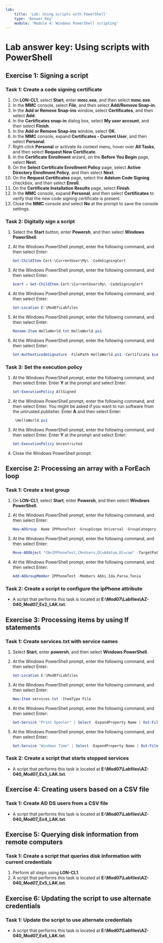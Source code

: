 ```yaml
---
lab:
    title: 'Lab: Using scripts with PowerShell'
    type: 'Answer Key'
    module: 'Module 4: Windows PowerShell scripting'
---
```


# Lab answer key: Using scripts with PowerShell

## Exercise 1: Signing a script

### Task 1: Create a code signing certificate

1. On **LON-CL1**, select **Start**, enter **mmc.exe**, and then select **mmc.exe**.
1. In the **MMC** console, select **File**, and then select **Add/Remove Snap-in**.
1. In the **Add or Remove Snap-ins** window, select **Certificates**, and then select **Add**.
1. In the **Certificates snap-in** dialog box, select **My user account**, and then select **Finish**.
1. In the **Add or Remove Snap-ins** window, select **OK**.
1. In the **MMC** console, expand **Certificates - Current User**, and then select **Personal**.
1. Right-click **Personal** or activate its context menu, hover over **All Tasks**, and then select **Request New Certificate**.
1. In the **Certificate Enrollment** wizard, on the **Before You Begin** page, select **Next**.
1. On the **Select Certificate Enrollment Policy** page, select **Active Directory Enrollment Policy**, and then select **Next**.
1. On the **Request Certificates** page, select the **Adatum Code Signing** checkbox, and then select **Enroll**.
1. On the **Certificate Installation Results** page, select **Finish**.
1. In the **MMC** console, expand **Personal**, and then select **Certificates** to verify that the new code signing certificate is present.
1. Close the **MMC** console and select **No** at the prompt to save the console settings.

### Task 2: Digitally sign a script

1. Select the **Start** button, enter **Powersh**, and then select **Windows PowerShell**.
1. At the Windows PowerShell prompt, enter the following command, and then select Enter:

   ```powershell
   Get-ChildItem Cert:\CurrentUser\My\ -CodeSigningCert
   ```

1. At the Windows PowerShell prompt, enter the following command, and then select Enter:

   ```powershell
   $cert = Get-ChildItem Cert:\CurrentUser\My\ -CodeSigningCert
   ```

1. At the Windows PowerShell prompt, enter the following command, and then select Enter:

   ```powershell
   Set-Location E:\Mod07\Labfiles
   ```

1. At the Windows PowerShell prompt, enter the following command, and then select Enter:

   ```powershell
   Rename-Item HelloWorld.txt HelloWorld.ps1
   ```

1. At the Windows PowerShell prompt, enter the following command, and then select Enter:

   ```powershell
   Set-AuthenticodeSignature -FilePath HelloWorld.ps1 -Certificate $cert
   ```

### Task 3: Set the execution policy

1. At the Windows PowerShell prompt, enter the following command, and then select Enter. Enter **Y** at the prompt and select Enter:

   ```powershell
   Set-ExecutionPolicy AllSigned
   ```

2. At the Windows PowerShell prompt, enter the following command, and then select Enter. You might be asked if you want to run software from the untrusted publisher. Enter **A** and then select Enter:

   ```powershell
   .\HelloWorld.ps1
   ```

3. At the Windows PowerShell prompt, enter the following command, and then select Enter. Enter **Y** at the prompt and select Enter:

   ```powershell
   Set-ExecutionPolicy Unrestricted
   ```

4. Close the Windows PowerShell prompt.

## Exercise 2: Processing an array with a ForEach loop

### Task 1: Create a test group

1. On **LON-CL1**, select **Start**, enter **Powersh**, and then select **Windows PowerShell**.

1. At the Windows PowerShell prompt, enter the following command, and then select Enter:

   ```powershell
   New-ADGroup -Name IPPhoneTest -GroupScope Universal -GroupCategory Security
   ```

1. At the Windows PowerShell prompt, enter the following command, and then select Enter:

   ```powershell
   Move-ADObject "CN=IPPhoneTest,CN=Users,DC=Adatum,DC=com" -TargetPath "OU=IT,DC=Adatum,DC=com"
   ```

1. At the Windows PowerShell prompt, enter the following command, and then select Enter:

   ```powershell
   Add-ADGroupMember IPPhoneTest -Members Abbi,Ida,Parsa,Tonia
   ```

### Task 2: Create a script to configure the ipPhone attribute

- A script that performs this task is located at **E:\\Mod07\\Labfiles\\AZ-040_Mod07_Ex2_LAK.txt**.

## Exercise 3: Processing items by using If statements

### Task 1: Create services.txt with service names

1. Select **Start**, enter **powersh**, and then select **Windows PowerShell**.
1. At the Windows PowerShell prompt, enter the following command, and then select Enter:

   ```powershell
   Set-Location E:\Mod07\Labfiles
   ```

1. At the Windows PowerShell prompt, enter the following command, and then select Enter:

   ```powershell
   New-Item services.txt -ItemType File
   ```

1. At the Windows PowerShell prompt, enter the following command, and then select Enter:

   ```powershell
   Get-Service "Print Spooler" | Select -ExpandProperty Name | Out-File services.txt -Append
   ```

1. At the Windows PowerShell prompt, enter the following command, and then select Enter:

   ```powershell
   Get-Service "Windows Time" | Select -ExpandProperty Name | Out-File services.txt -Append
   ```

### Task 2: Create a script that starts stopped services

- A script that performs this task is located at **E:\\Mod07\\Labfiles\\AZ-040_Mod07_Ex3_LAK.txt**.

## Exercise 4: Creating users based on a CSV file

### Task 1: Create AD DS users from a CSV file

- A script that performs this task is located at **E:\\Mod07\\Labfiles\\AZ-040_Mod07_Ex4_LAK.txt**.

## Exercise 5: Querying disk information from remote computers

### Task 1: Create a script that queries disk information with current credentials

1. Perform all steps using **LON-CL1**.
1. A script that performs this task is located at **E:\\Mod07\\Labfiles\\AZ-040_Mod07_Ex5_LAK.txt**.

## Exercise 6: Updating the script to use alternate credentials

### Task 1: Update the script to use alternate credentials

- A script that performs this task is located at **E:\\Mod07\\Labfiles\\AZ-040_Mod07_Ex6_LAK.txt**.
